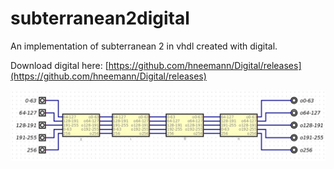 # subterranean2digital
An implementation of subterranean 2 in vhdl created with digital. 

Download digital here: [https://github.com/hneemann/Digital/releases](https://github.com/hneemann/Digital/releases)

![Subterranean 2.0](readme.jpeg)
